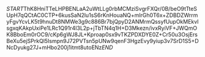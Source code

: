 $START$ThK8HniTTeLHPBENLaA2uWtLLg0rbMCMziSvgrFXQr/0B/beO9tTteSUpH7qQCtAC0CTP+6kusSaN2lu1sS6rKnHouaNQ+mlrGh0T6x+ZDBDZWrrmyFgvYcvLK5t9hnuDt8NMWe3g9c886Br7bjQpyD2ANMrmQssyfUupOkMEkvlsgxqKAkpUxiPe1LRc1Q91r4I3L2p+jTbTN4q1H+D3Mkezn/ivxRyiVF+JWQmOK8BboEm0rOC9/cKp6gWJ8JL+Kproap0sx9vTKZPDXDYE0Z+Cr50u3OsjErsBeXu5ejSPrkQl5Ismpn9J72PVTsn5pUNw9qenF3HgzEvy9yiup3v7SrD1S5+DNcDyukg27J+mHbo200j1itmt8utoENz$END$